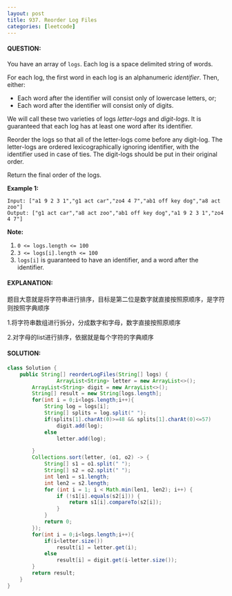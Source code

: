 ```yaml
---
layout: post
title: 937. Reorder Log Files
categories: [leetcode]
---
```


#### QUESTION:

You have an array of `logs`.  Each log is a space delimited string of words.

For each log, the first word in each log is an alphanumeric *identifier*.  Then, either:

- Each word after the identifier will consist only of lowercase letters, or;
- Each word after the identifier will consist only of digits.

We will call these two varieties of logs *letter-logs* and *digit-logs*.  It is guaranteed that each log has at least one word after its identifier.

Reorder the logs so that all of the letter-logs come before any digit-log.  The letter-logs are ordered lexicographically ignoring identifier, with the identifier used in case of ties.  The digit-logs should be put in their original order.

Return the final order of the logs.

**Example 1:**

```
Input: ["a1 9 2 3 1","g1 act car","zo4 4 7","ab1 off key dog","a8 act zoo"]
Output: ["g1 act car","a8 act zoo","ab1 off key dog","a1 9 2 3 1","zo4 4 7"]
```

**Note:**

1. `0 <= logs.length <= 100`
2. `3 <= logs[i].length <= 100`
3. `logs[i]` is guaranteed to have an identifier, and a word after the identifier.

#### EXPLANATION:

题目大意就是将字符串进行排序，目标是第二位是数字就直接按照原顺序，是字符则按照字典顺序

1.将字符串数组进行拆分，分成数字和字母，数字直接按照原顺序

2.对字母的list进行排序，依据就是每个字符的字典顺序

#### SOLUTION:

```java
class Solution {
    public String[] reorderLogFiles(String[] logs) {
                ArrayList<String> letter = new ArrayList<>();
        ArrayList<String> digit = new ArrayList<>();
        String[] result = new String[logs.length];
        for(int i = 0;i<logs.length;i++){
            String log = logs[i];
            String[] splits = log.split(" ");
            if(splits[1].charAt(0)>=48 && splits[1].charAt(0)<=57)
                digit.add(log);
            else
                letter.add(log);

        }
        Collections.sort(letter, (o1, o2) -> {
            String[] s1 = o1.split(" ");
            String[] s2 = o2.split(" ");
            int len1 = s1.length;
            int len2 = s2.length;
            for (int i = 1; i < Math.min(len1, len2); i++) {
                if (!s1[i].equals(s2[i])) {
                    return s1[i].compareTo(s2[i]);
                }
            }
            return 0;
        });
        for(int i = 0;i<logs.length;i++){
            if(i<letter.size())
                result[i] = letter.get(i);
            else
                result[i] = digit.get(i-letter.size());
        }
        return result;
    }
}
```

